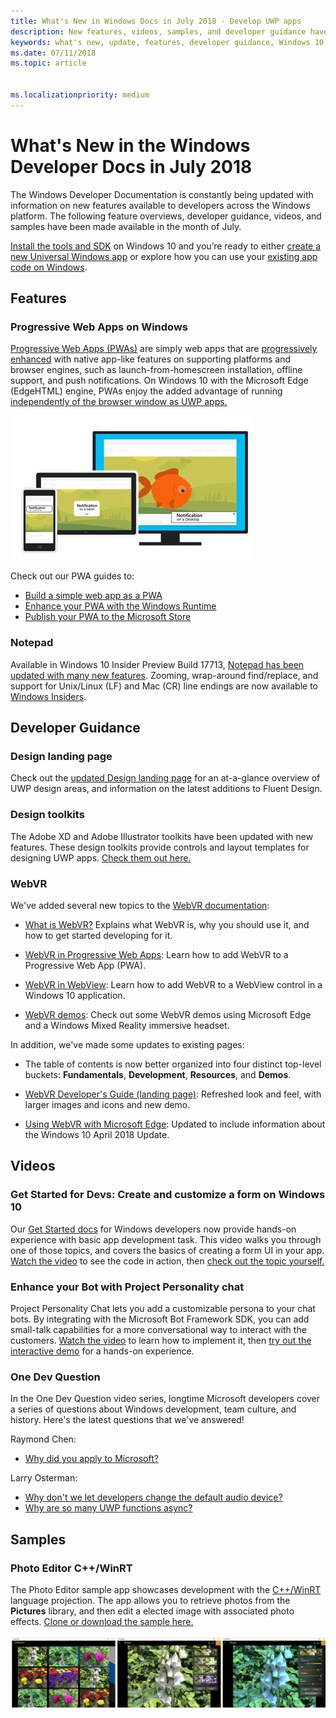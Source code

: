 ```yaml
---
title: What's New in Windows Docs in July 2018 - Develop UWP apps
description: New features, videos, samples, and developer guidance have been added to the Windows 10 developer documentation for July 2018.
keywords: what's new, update, features, developer guidance, Windows 10, july
ms.date: 07/11/2018
ms.topic: article


ms.localizationpriority: medium
---
```

# What's New in the Windows Developer Docs in July 2018

The Windows Developer Documentation is constantly being updated with information on new features available to developers across the Windows platform. The following feature overviews, developer guidance, videos, and samples have been made available in the month of July.

[Install the tools and SDK](https://go.microsoft.com/fwlink/?LinkId=821431) on Windows 10 and you’re ready to either [create a new Universal Windows app](../get-started/create-uwp-apps.md) or explore how you can use your [existing app code on Windows](../porting/index.md).

## Features

### Progressive Web Apps on Windows

[Progressive Web Apps (PWAs)](https://developer.microsoft.com/windows/pwa) are simply web apps that are [progressively enhanced](https://www.wikipedia.org/wiki/Progressive_enhancement) with native app-like features on supporting platforms and browser engines, such as launch-from-homescreen installation, offline support, and push notifications. On Windows 10 with the Microsoft Edge (EdgeHTML) engine, PWAs enjoy the added advantage of running [independently of the browser window as UWP apps.](https://docs.microsoft.com/microsoft-edge/progressive-web-apps/windows-features)

![An image of PWAs in action](images/progressive-web-apps.jpg)

Check out our PWA guides to:

* [Build a simple web app as a PWA](https://docs.microsoft.com/microsoft-edge/progressive-web-apps/get-started)
* [Enhance your PWA with the Windows Runtime](https://docs.microsoft.com/en-us/microsoft-edge/progressive-web-apps/windows-features)
* [Publish your PWA to the Microsoft Store](https://docs.microsoft.com/microsoft-edge/progressive-web-apps/microsoft-store)

### Notepad

Available in Windows 10 Insider Preview Build 17713, [Notepad has been updated with many new features](https://aka.ms/ant-man). Zooming, wrap-around find/replace, and support for Unix/Linux (LF) and Mac (CR) line endings are now available to [Windows Insiders](https://insider.windows.com/). 

## Developer Guidance

### Design landing page

Check out the [updated Design landing page](https://developer.microsoft.com/windows/apps/design) for an at-a-glance overview of UWP design areas, and information on the latest additions to Fluent Design.

### Design toolkits

The Adobe XD and Adobe Illustrator toolkits have been updated with new features. These design toolkits provide controls and layout templates for designing UWP apps. [Check them out here.](../design/downloads/index.md)

### WebVR

We've added several new topics to the [WebVR documentation](https://docs.microsoft.com/microsoft-edge/webvr/):

* [What is WebVR?](https://docs.microsoft.com/microsoft-edge/webvr/what-is-webvr) Explains what WebVR is, why you should use it, and how to get started developing for it.

* [WebVR in Progressive Web Apps](https://docs.microsoft.com/microsoft-edge/webvr/webvr-in-pwas): Learn how to add WebVR to a Progressive Web App (PWA).

* [WebVR in WebView](https://docs.microsoft.com/microsoft-edge/webvr/webvr-in-webview): Learn how to add WebVR to a WebView control in a Windows 10 application.

* [WebVR demos](https://docs.microsoft.com/microsoft-edge/webvr/demos): Check out some WebVR demos using Microsoft Edge and a Windows Mixed Reality immersive headset.

In addition, we've made some updates to existing pages:

* The table of contents is now better organized into four distinct top-level buckets: **Fundamentals**, **Development**, **Resources**, and **Demos**.

* [WebVR Developer's Guide (landing page)](https://docs.microsoft.com/microsoft-edge/webvr/): Refreshed look and feel, with larger images and icons and new demo.

* [Using WebVR with Microsoft Edge](https://docs.microsoft.com/microsoft-edge/webvr/webvr-with-edge): Updated to include information about the Windows 10 April 2018 Update.

## Videos

### Get Started for Devs: Create and customize a form on Windows 10

Our [Get Started docs](../get-started/index.md) for Windows developers now provide hands-on experience with basic app development task. This video walks you through one of those topics, and covers the basics of creating a form UI in your app. [Watch the video](https://www.youtube.com/watch?v=AgngKzq4hKI&feature=youtu.be) to see the code in action, then [check out the topic yourself.](https://aka.ms/CreateForms)

### Enhance your Bot with Project Personality chat

Project Personality Chat lets you add a customizable persona to your chat bots. By integrating with the Microsoft Bot Framework SDK, you can add small-talk capabilities for a more conversational way to interact with the customers. [Watch the video](https://www.youtube.com/watch?v=5C_uD8g2QKg&feature=youtu.be) to learn how to implement it, then [try out the interactive demo](https://aka.ms/PersonalityChat) for a hands-on experience.

### One Dev Question

In the One Dev Question video series, longtime Microsoft developers cover a series of questions about Windows development, team culture, and history. Here's the latest questions that we've answered!

Raymond Chen:

* [Why did you apply to Microsoft?](https://www.youtube.com/watch?v=oL8ymamkEMU&feature=youtu.be)

Larry Osterman:

* [Why don't we let developers change the default audio device?](https://www.youtube.com/watch?v=6aNUoVfbnmg&feature=youtu.be)
* [Why are so many UWP functions async?](https://www.youtube.com/watch?v=5M724QIy1Mk&feature=youtu.be)

## Samples

### Photo Editor C++/WinRT

The Photo Editor sample app showcases development with the [C++/WinRT](../cpp-and-winrt-apis/intro-to-using-cpp-with-winrt.md) language projection. The app allows you to retrieve photos from the **Pictures** library, and then edit a elected image with associated photo effects. [Clone or download the sample here.](https://github.com/Microsoft/Windows-appsample-photo-editor)

![An example of the sample in action](images/photo-editor-banner.png)
